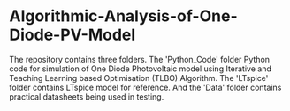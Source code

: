 # Algorithmic-Analysis-of-One-Diode-PV-Model
The repository contains three folders. 
The 'Python_Code' folder Python code for simulation of One Diode Photovoltaic model using Iterative and Teaching Learning based Optimisation (TLBO) Algorithm. 
The 'LTspice' folder contains LTspice model for reference. 
And the 'Data' folder contains practical datasheets being used in testing. 

